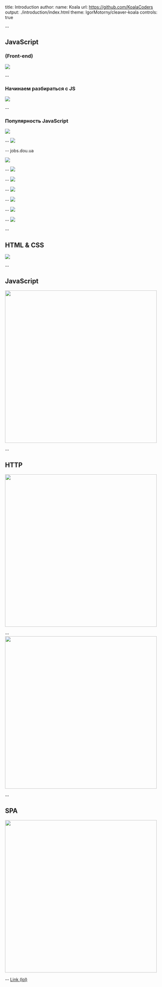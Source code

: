title: Introduction
author:
  name: Koala
  url: https://github.com/KoalaCoders
output: ./introduction/index.html
theme:  IgorMotorny/cleaver-koala
controls: true


--
## JavaScript
### (Front-end)
<img class="gitImage image" src="./koala.jpg">

--
### Начинаем разбираться с JS
<img class="gitImage image" src="./memes1.jpg">

--
### Популярность JavaScript
<img class="gitImage image" src="./Screenshot_12.png">

--
<img class="gitImage image" src="./Screenshot_14.png">

--
jobs.dou.ua

<img class="gitImage image" src="./Screenshot_1.png">

--
<img class="gitImage image" src="./Screenshot_2.png">

--
<img class="gitImage image" src="./Screenshot_3.png">

--
<img class="gitImage image" src="./Screenshot_4.png">

--
<img class="gitImage image" src="./Screenshot_6.png">

--
<img class="gitImage image" src="./Screenshot_10.png">

--
<img class="gitImage image" src="./Screenshot_15.png">

--
## HTML & CSS
<img class="gitImage image" src="./Screenshot_13.png">

--
## JavaScript
<img width="500px" class="gitImage image" src="./JavaScript-logo.png">

--
## HTTP
<img width="500px" class="gitImage image" src="./http.jpg">

--
<img width="500px" class="gitImage image" src="./ajax-logo1.jpg">

--
## SPA
<img width="500px" class="gitImage image" src="./spa.png">

--
<a href='https://coggle.it/diagram/Vz9LvW8byvN0I38x'>Link (lol)</a>
